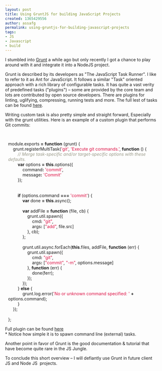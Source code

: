 ```yaml
---
layout: post
title: Using GruntJS for building JavaScript Projects
created: 1365429556
author: assafg
permalink: using-gruntjs-for-building-javascript-projects
tags:
- JS
- Javascript
- build
---
```

<p>I stumbled into <a href="http://gruntjs.com/">Grunt</a> a while ago but only recently I got a chance to play around with it and integrate it into a NodeJS project.</p>
<p>Grunt is described by its developers as &quot;The JavaScript Task Runner&quot;. I like to refer to it as Ant for JavaScript. It follows a similar &quot;Task&quot; oriented approach with a rich library of configurable tasks. It has quite a vast verity of predefined tasks (&quot;plugins&quot;) &ndash; some are provided by the core team and lots are contributed by open source developers. There are plugins for linting, uglifying, compressing, running tests and more. The full lest of tasks can be found <a href="http://gruntjs.com/plugins">here</a>.</p>
<p>Writing custom task is also pretty simple and straight forward, Especially with the grunt utilities. Here is an example of a custom plugin that performs Git commits:</p>
<p>&nbsp;</p>
<pre style="margin-top: 0px; margin-bottom: 0px; padding: 0px; border: 0px; font-family: Consolas, 'Liberation Mono', Courier, monospace; color: rgb(51, 51, 51); line-height: 16px;">
</pre>
<div class="line" id="LC11" style="margin: 0px; padding: 0px 0px 0px 10px; border: 0px;">
	<span class="nx" style="margin: 0px; padding: 0px; border: 0px;">module</span><span class="p" style="margin: 0px; padding: 0px; border: 0px;">.</span><span class="nx" style="margin: 0px; padding: 0px; border: 0px;">exports</span> <span class="o" style="margin: 0px; padding: 0px; border: 0px; font-weight: bold;">=</span> <span class="kd" style="margin: 0px; padding: 0px; border: 0px; font-weight: bold;">function</span> <span class="p" style="margin: 0px; padding: 0px; border: 0px;">(</span><span class="nx" style="margin: 0px; padding: 0px; border: 0px;">grunt</span><span class="p" style="margin: 0px; padding: 0px; border: 0px;">)</span> <span class="p" style="margin: 0px; padding: 0px; border: 0px;">{</span></div>
<div class="line" id="LC12" style="margin: 0px; padding: 0px 0px 0px 10px; border: 0px;">
	&nbsp;&nbsp;&nbsp;&nbsp;<span class="nx" style="margin: 0px; padding: 0px; border: 0px;">grunt</span><span class="p" style="margin: 0px; padding: 0px; border: 0px;">.</span><span class="nx" style="margin: 0px; padding: 0px; border: 0px;">registerMultiTask</span><span class="p" style="margin: 0px; padding: 0px; border: 0px;">(</span><span class="s1" style="margin: 0px; padding: 0px; border: 0px; color: rgb(221, 17, 68);">&#39;git&#39;</span><span class="p" style="margin: 0px; padding: 0px; border: 0px;">,</span> <span class="s1" style="margin: 0px; padding: 0px; border: 0px; color: rgb(221, 17, 68);">&#39;Execute git commands.&#39;</span><span class="p" style="margin: 0px; padding: 0px; border: 0px;">,</span> <span class="kd" style="margin: 0px; padding: 0px; border: 0px; font-weight: bold;">function</span> <span class="p" style="margin: 0px; padding: 0px; border: 0px;">()</span> <span class="p" style="margin: 0px; padding: 0px; border: 0px;">{</span></div>
<div class="line" id="LC13" style="margin: 0px; padding: 0px 0px 0px 10px; border: 0px;">
	&nbsp;&nbsp;&nbsp;&nbsp;&nbsp;&nbsp;&nbsp;&nbsp;<span class="c1" style="margin: 0px; padding: 0px; border: 0px; color: rgb(153, 153, 136); font-style: italic;">// Merge task-specific and/or target-specific options with these defaults.</span></div>
<div class="line" id="LC14" style="margin: 0px; padding: 0px 0px 0px 10px; border: 0px;">
	&nbsp;&nbsp;&nbsp;&nbsp;&nbsp;&nbsp;&nbsp;&nbsp;<span class="kd" style="margin: 0px; padding: 0px; border: 0px; font-weight: bold;">var</span> <span class="nx" style="margin: 0px; padding: 0px; border: 0px;">options</span> <span class="o" style="margin: 0px; padding: 0px; border: 0px; font-weight: bold;">=</span> <span class="k" style="margin: 0px; padding: 0px; border: 0px; font-weight: bold;">this</span><span class="p" style="margin: 0px; padding: 0px; border: 0px;">.</span><span class="nx" style="margin: 0px; padding: 0px; border: 0px;">options</span><span class="p" style="margin: 0px; padding: 0px; border: 0px;">({</span></div>
<div class="line" id="LC15" style="margin: 0px; padding: 0px 0px 0px 10px; border: 0px;">
	&nbsp;&nbsp;&nbsp;&nbsp;&nbsp;&nbsp;&nbsp;&nbsp;&nbsp;&nbsp;&nbsp;&nbsp;<span class="nx" style="margin: 0px; padding: 0px; border: 0px;">command</span><span class="o" style="margin: 0px; padding: 0px; border: 0px; font-weight: bold;">:</span> <span class="s1" style="margin: 0px; padding: 0px; border: 0px; color: rgb(221, 17, 68);">&#39;commit&#39;</span><span class="p" style="margin: 0px; padding: 0px; border: 0px;">,</span></div>
<div class="line" id="LC16" style="margin: 0px; padding: 0px 0px 0px 10px; border: 0px;">
	&nbsp;&nbsp;&nbsp;&nbsp;&nbsp;&nbsp;&nbsp;&nbsp;&nbsp;&nbsp;&nbsp;&nbsp;<span class="nx" style="margin: 0px; padding: 0px; border: 0px;">message</span><span class="o" style="margin: 0px; padding: 0px; border: 0px; font-weight: bold;">:</span> <span class="s1" style="margin: 0px; padding: 0px; border: 0px; color: rgb(221, 17, 68);">&#39;Commit&#39;</span></div>
<div class="line" id="LC17" style="margin: 0px; padding: 0px 0px 0px 10px; border: 0px;">
	&nbsp;&nbsp;&nbsp;&nbsp;&nbsp;&nbsp;&nbsp;&nbsp;<span class="p" style="margin: 0px; padding: 0px; border: 0px;">});</span></div>
<div class="line" id="LC18" style="margin: 0px; padding: 0px 0px 0px 10px; border: 0px;">
	&nbsp;</div>
<div class="line" id="LC19" style="margin: 0px; padding: 0px 0px 0px 10px; border: 0px;">
	&nbsp;</div>
<div class="line" id="LC20" style="margin: 0px; padding: 0px 0px 0px 10px; border: 0px;">
	&nbsp;&nbsp;&nbsp;&nbsp;&nbsp;&nbsp;&nbsp;&nbsp;<span class="k" style="margin: 0px; padding: 0px; border: 0px; font-weight: bold;">if</span> <span class="p" style="margin: 0px; padding: 0px; border: 0px;">(</span><span class="nx" style="margin: 0px; padding: 0px; border: 0px;">options</span><span class="p" style="margin: 0px; padding: 0px; border: 0px;">.</span><span class="nx" style="margin: 0px; padding: 0px; border: 0px;">command</span> <span class="o" style="margin: 0px; padding: 0px; border: 0px; font-weight: bold;">===</span> <span class="s1" style="margin: 0px; padding: 0px; border: 0px; color: rgb(221, 17, 68);">&#39;commit&#39;</span><span class="p" style="margin: 0px; padding: 0px; border: 0px;">)</span> <span class="p" style="margin: 0px; padding: 0px; border: 0px;">{</span></div>
<div class="line" id="LC21" style="margin: 0px; padding: 0px 0px 0px 10px; border: 0px;">
	&nbsp;&nbsp;&nbsp;&nbsp;&nbsp;&nbsp;&nbsp;&nbsp;&nbsp;&nbsp;&nbsp;&nbsp;<span class="kd" style="margin: 0px; padding: 0px; border: 0px; font-weight: bold;">var</span> <span class="nx" style="margin: 0px; padding: 0px; border: 0px;">done</span> <span class="o" style="margin: 0px; padding: 0px; border: 0px; font-weight: bold;">=</span> <span class="k" style="margin: 0px; padding: 0px; border: 0px; font-weight: bold;">this</span><span class="p" style="margin: 0px; padding: 0px; border: 0px;">.</span><span class="nx" style="margin: 0px; padding: 0px; border: 0px;">async</span><span class="p" style="margin: 0px; padding: 0px; border: 0px;">();</span></div>
<div class="line" id="LC22" style="margin: 0px; padding: 0px 0px 0px 10px; border: 0px;">
	&nbsp;</div>
<div class="line" id="LC23" style="margin: 0px; padding: 0px 0px 0px 10px; border: 0px;">
	&nbsp;&nbsp;&nbsp;&nbsp;&nbsp;&nbsp;&nbsp;&nbsp;&nbsp;&nbsp;&nbsp;&nbsp;<span class="kd" style="margin: 0px; padding: 0px; border: 0px; font-weight: bold;">var</span> <span class="nx" style="margin: 0px; padding: 0px; border: 0px;">addFile</span> <span class="o" style="margin: 0px; padding: 0px; border: 0px; font-weight: bold;">=</span> <span class="kd" style="margin: 0px; padding: 0px; border: 0px; font-weight: bold;">function</span> <span class="p" style="margin: 0px; padding: 0px; border: 0px;">(</span><span class="nx" style="margin: 0px; padding: 0px; border: 0px;">file</span><span class="p" style="margin: 0px; padding: 0px; border: 0px;">,</span> <span class="nx" style="margin: 0px; padding: 0px; border: 0px;">cb</span><span class="p" style="margin: 0px; padding: 0px; border: 0px;">)</span> <span class="p" style="margin: 0px; padding: 0px; border: 0px;">{</span></div>
<div class="line" id="LC24" style="margin: 0px; padding: 0px 0px 0px 10px; border: 0px;">
	&nbsp;&nbsp;&nbsp;&nbsp;&nbsp;&nbsp;&nbsp;&nbsp;&nbsp;&nbsp;&nbsp;&nbsp;&nbsp;&nbsp;&nbsp;&nbsp;<span class="nx" style="margin: 0px; padding: 0px; border: 0px;">grunt</span><span class="p" style="margin: 0px; padding: 0px; border: 0px;">.</span><span class="nx" style="margin: 0px; padding: 0px; border: 0px;">util</span><span class="p" style="margin: 0px; padding: 0px; border: 0px;">.</span><span class="nx" style="margin: 0px; padding: 0px; border: 0px;">spawn</span><span class="p" style="margin: 0px; padding: 0px; border: 0px;">({</span></div>
<div class="line" id="LC25" style="margin: 0px; padding: 0px 0px 0px 10px; border: 0px;">
	&nbsp;&nbsp;&nbsp;&nbsp;&nbsp;&nbsp;&nbsp;&nbsp;&nbsp;&nbsp;&nbsp;&nbsp;&nbsp;&nbsp;&nbsp;&nbsp;&nbsp;&nbsp;&nbsp;&nbsp;<span class="nx" style="margin: 0px; padding: 0px; border: 0px;">cmd</span><span class="o" style="margin: 0px; padding: 0px; border: 0px; font-weight: bold;">:</span> <span class="s2" style="margin: 0px; padding: 0px; border: 0px; color: rgb(221, 17, 68);">&quot;git&quot;</span><span class="p" style="margin: 0px; padding: 0px; border: 0px;">,</span></div>
<div class="line" id="LC26" style="margin: 0px; padding: 0px 0px 0px 10px; border: 0px;">
	&nbsp;&nbsp;&nbsp;&nbsp;&nbsp;&nbsp;&nbsp;&nbsp;&nbsp;&nbsp;&nbsp;&nbsp;&nbsp;&nbsp;&nbsp;&nbsp;&nbsp;&nbsp;&nbsp;&nbsp;<span class="nx" style="margin: 0px; padding: 0px; border: 0px;">args</span><span class="o" style="margin: 0px; padding: 0px; border: 0px; font-weight: bold;">:</span> <span class="p" style="margin: 0px; padding: 0px; border: 0px;">[</span><span class="s2" style="margin: 0px; padding: 0px; border: 0px; color: rgb(221, 17, 68);">&quot;add&quot;</span><span class="p" style="margin: 0px; padding: 0px; border: 0px;">,</span> <span class="nx" style="margin: 0px; padding: 0px; border: 0px;">file</span><span class="p" style="margin: 0px; padding: 0px; border: 0px;">.</span><span class="nx" style="margin: 0px; padding: 0px; border: 0px;">src</span><span class="p" style="margin: 0px; padding: 0px; border: 0px;">]</span></div>
<div class="line" id="LC27" style="margin: 0px; padding: 0px 0px 0px 10px; border: 0px;">
	&nbsp;&nbsp;&nbsp;&nbsp;&nbsp;&nbsp;&nbsp;&nbsp;&nbsp;&nbsp;&nbsp;&nbsp;&nbsp;&nbsp;&nbsp;&nbsp;<span class="p" style="margin: 0px; padding: 0px; border: 0px;">},</span> <span class="nx" style="margin: 0px; padding: 0px; border: 0px;">cb</span><span class="p" style="margin: 0px; padding: 0px; border: 0px;">);</span></div>
<div class="line" id="LC28" style="margin: 0px; padding: 0px 0px 0px 10px; border: 0px;">
	&nbsp;&nbsp;&nbsp;&nbsp;&nbsp;&nbsp;&nbsp;&nbsp;&nbsp;&nbsp;&nbsp;&nbsp;<span class="p" style="margin: 0px; padding: 0px; border: 0px;">};</span></div>
<div class="line" id="LC29" style="margin: 0px; padding: 0px 0px 0px 10px; border: 0px;">
	&nbsp;</div>
<div class="line" id="LC30" style="margin: 0px; padding: 0px 0px 0px 10px; border: 0px;">
	&nbsp;&nbsp;&nbsp;&nbsp;&nbsp;&nbsp;&nbsp;&nbsp;&nbsp;&nbsp;&nbsp;&nbsp;<span class="nx" style="margin: 0px; padding: 0px; border: 0px;">grunt</span><span class="p" style="margin: 0px; padding: 0px; border: 0px;">.</span><span class="nx" style="margin: 0px; padding: 0px; border: 0px;">util</span><span class="p" style="margin: 0px; padding: 0px; border: 0px;">.</span><span class="nx" style="margin: 0px; padding: 0px; border: 0px;">async</span><span class="p" style="margin: 0px; padding: 0px; border: 0px;">.</span><span class="nx" style="margin: 0px; padding: 0px; border: 0px;">forEach</span><span class="p" style="margin: 0px; padding: 0px; border: 0px;">(</span><span class="k" style="margin: 0px; padding: 0px; border: 0px; font-weight: bold;">this</span><span class="p" style="margin: 0px; padding: 0px; border: 0px;">.</span><span class="nx" style="margin: 0px; padding: 0px; border: 0px;">files</span><span class="p" style="margin: 0px; padding: 0px; border: 0px;">,</span> <span class="nx" style="margin: 0px; padding: 0px; border: 0px;">addFile</span><span class="p" style="margin: 0px; padding: 0px; border: 0px;">,</span> <span class="kd" style="margin: 0px; padding: 0px; border: 0px; font-weight: bold;">function</span> <span class="p" style="margin: 0px; padding: 0px; border: 0px;">(</span><span class="nx" style="margin: 0px; padding: 0px; border: 0px;">err</span><span class="p" style="margin: 0px; padding: 0px; border: 0px;">)</span> <span class="p" style="margin: 0px; padding: 0px; border: 0px;">{</span></div>
<div class="line" id="LC31" style="margin: 0px; padding: 0px 0px 0px 10px; border: 0px;">
	&nbsp;&nbsp;&nbsp;&nbsp;&nbsp;&nbsp;&nbsp;&nbsp;&nbsp;&nbsp;&nbsp;&nbsp;&nbsp;&nbsp;&nbsp;&nbsp;<span class="nx" style="margin: 0px; padding: 0px; border: 0px;">grunt</span><span class="p" style="margin: 0px; padding: 0px; border: 0px;">.</span><span class="nx" style="margin: 0px; padding: 0px; border: 0px;">util</span><span class="p" style="margin: 0px; padding: 0px; border: 0px;">.</span><span class="nx" style="margin: 0px; padding: 0px; border: 0px;">spawn</span><span class="p" style="margin: 0px; padding: 0px; border: 0px;">({</span></div>
<div class="line" id="LC32" style="margin: 0px; padding: 0px 0px 0px 10px; border: 0px;">
	&nbsp;&nbsp;&nbsp;&nbsp;&nbsp;&nbsp;&nbsp;&nbsp;&nbsp;&nbsp;&nbsp;&nbsp;&nbsp;&nbsp;&nbsp;&nbsp;&nbsp;&nbsp;&nbsp;&nbsp;<span class="nx" style="margin: 0px; padding: 0px; border: 0px;">cmd</span><span class="o" style="margin: 0px; padding: 0px; border: 0px; font-weight: bold;">:</span> <span class="s2" style="margin: 0px; padding: 0px; border: 0px; color: rgb(221, 17, 68);">&quot;git&quot;</span><span class="p" style="margin: 0px; padding: 0px; border: 0px;">,</span></div>
<div class="line" id="LC33" style="margin: 0px; padding: 0px 0px 0px 10px; border: 0px;">
	&nbsp;&nbsp;&nbsp;&nbsp;&nbsp;&nbsp;&nbsp;&nbsp;&nbsp;&nbsp;&nbsp;&nbsp;&nbsp;&nbsp;&nbsp;&nbsp;&nbsp;&nbsp;&nbsp;&nbsp;<span class="nx" style="margin: 0px; padding: 0px; border: 0px;">args</span><span class="o" style="margin: 0px; padding: 0px; border: 0px; font-weight: bold;">:</span> <span class="p" style="margin: 0px; padding: 0px; border: 0px;">[</span><span class="s2" style="margin: 0px; padding: 0px; border: 0px; color: rgb(221, 17, 68);">&quot;commit&quot;</span><span class="p" style="margin: 0px; padding: 0px; border: 0px;">,</span> <span class="s2" style="margin: 0px; padding: 0px; border: 0px; color: rgb(221, 17, 68);">&quot;-m&quot;</span><span class="p" style="margin: 0px; padding: 0px; border: 0px;">,</span> <span class="nx" style="margin: 0px; padding: 0px; border: 0px;">options</span><span class="p" style="margin: 0px; padding: 0px; border: 0px;">.</span><span class="nx" style="margin: 0px; padding: 0px; border: 0px;">message</span><span class="p" style="margin: 0px; padding: 0px; border: 0px;">]</span></div>
<div class="line" id="LC34" style="margin: 0px; padding: 0px 0px 0px 10px; border: 0px;">
	&nbsp;&nbsp;&nbsp;&nbsp;&nbsp;&nbsp;&nbsp;&nbsp;&nbsp;&nbsp;&nbsp;&nbsp;&nbsp;&nbsp;&nbsp;&nbsp;<span class="p" style="margin: 0px; padding: 0px; border: 0px;">},</span> <span class="kd" style="margin: 0px; padding: 0px; border: 0px; font-weight: bold;">function</span> <span class="p" style="margin: 0px; padding: 0px; border: 0px;">(</span><span class="nx" style="margin: 0px; padding: 0px; border: 0px;">err</span><span class="p" style="margin: 0px; padding: 0px; border: 0px;">)</span> <span class="p" style="margin: 0px; padding: 0px; border: 0px;">{</span></div>
<div class="line" id="LC35" style="margin: 0px; padding: 0px 0px 0px 10px; border: 0px;">
	&nbsp;&nbsp;&nbsp;&nbsp;&nbsp;&nbsp;&nbsp;&nbsp;&nbsp;&nbsp;&nbsp;&nbsp;&nbsp;&nbsp;&nbsp;&nbsp;&nbsp;&nbsp;&nbsp;&nbsp;<span class="nx" style="margin: 0px; padding: 0px; border: 0px;">done</span><span class="p" style="margin: 0px; padding: 0px; border: 0px;">(</span><span class="o" style="margin: 0px; padding: 0px; border: 0px; font-weight: bold;">!</span><span class="nx" style="margin: 0px; padding: 0px; border: 0px;">err</span><span class="p" style="margin: 0px; padding: 0px; border: 0px;">);</span></div>
<div class="line" id="LC36" style="margin: 0px; padding: 0px 0px 0px 10px; border: 0px;">
	&nbsp;&nbsp;&nbsp;&nbsp;&nbsp;&nbsp;&nbsp;&nbsp;&nbsp;&nbsp;&nbsp;&nbsp;&nbsp;&nbsp;&nbsp;&nbsp;<span class="p" style="margin: 0px; padding: 0px; border: 0px;">});</span></div>
<div class="line" id="LC37" style="margin: 0px; padding: 0px 0px 0px 10px; border: 0px;">
	&nbsp;&nbsp;&nbsp;&nbsp;&nbsp;&nbsp;&nbsp;&nbsp;&nbsp;&nbsp;&nbsp;&nbsp;<span class="p" style="margin: 0px; padding: 0px; border: 0px;">});</span></div>
<div class="line" id="LC38" style="margin: 0px; padding: 0px 0px 0px 10px; border: 0px;">
	&nbsp;&nbsp;&nbsp;&nbsp;&nbsp;&nbsp;&nbsp;&nbsp;<span class="p" style="margin: 0px; padding: 0px; border: 0px;">}</span> <span class="k" style="margin: 0px; padding: 0px; border: 0px; font-weight: bold;">else</span> <span class="p" style="margin: 0px; padding: 0px; border: 0px;">{</span></div>
<div class="line" id="LC39" style="margin: 0px; padding: 0px 0px 0px 10px; border: 0px;">
	&nbsp;&nbsp;&nbsp;&nbsp;&nbsp;&nbsp;&nbsp;&nbsp;&nbsp;&nbsp;&nbsp;&nbsp;<span class="nx" style="margin: 0px; padding: 0px; border: 0px;">grunt</span><span class="p" style="margin: 0px; padding: 0px; border: 0px;">.</span><span class="nx" style="margin: 0px; padding: 0px; border: 0px;">log</span><span class="p" style="margin: 0px; padding: 0px; border: 0px;">.</span><span class="nx" style="margin: 0px; padding: 0px; border: 0px;">error</span><span class="p" style="margin: 0px; padding: 0px; border: 0px;">(</span><span class="s1" style="margin: 0px; padding: 0px; border: 0px; color: rgb(221, 17, 68);">&#39;No or unknown command specified: &#39;</span> <span class="o" style="margin: 0px; padding: 0px; border: 0px; font-weight: bold;">+</span> <span class="nx" style="margin: 0px; padding: 0px; border: 0px;">options</span><span class="p" style="margin: 0px; padding: 0px; border: 0px;">.</span><span class="nx" style="margin: 0px; padding: 0px; border: 0px;">command</span><span class="p" style="margin: 0px; padding: 0px; border: 0px;">);</span></div>
<div class="line" id="LC40" style="margin: 0px; padding: 0px 0px 0px 10px; border: 0px;">
	&nbsp;&nbsp;&nbsp;&nbsp;&nbsp;&nbsp;&nbsp;&nbsp;<span class="p" style="margin: 0px; padding: 0px; border: 0px;">}</span></div>
<div class="line" id="LC41" style="margin: 0px; padding: 0px 0px 0px 10px; border: 0px;">
	&nbsp;&nbsp;&nbsp;&nbsp;<span class="p" style="margin: 0px; padding: 0px; border: 0px;">});</span></div>
<div class="line" id="LC42" style="margin: 0px; padding: 0px 0px 0px 10px; border: 0px;">
	&nbsp;</div>
<div class="line" id="LC43" style="margin: 0px; padding: 0px 0px 0px 10px; border: 0px;">
	<span class="p" style="margin: 0px; padding: 0px; border: 0px;">};</span></div>
<p>Full plugin can be found <a href="https://github.com/rubenv/grunt-git">here</a><br />
	* Notice how simple it is to spawn command line (external) tasks.</p>
<p>Another point in favor of Grunt is the good documentation &amp; tutorial that have become quite rare in the JS Jungle.</p>
<p>To conclude this short overview &ndash; I will defiantly use Grunt in future client JS and Node JS &nbsp;projects.</p>
